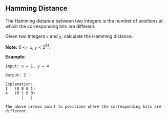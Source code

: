 ## Hamming Distance

The Hamming distance between two integers is the number of positions at which the corresponding bits are different.

Given two integers `x` and `y`, calculate the Hamming distance.

**Note:**
0 <= `x`, `y` < 2<sup>31</sup>.

**Example:**

```
Input: x = 1, y = 4

Output: 2

Explanation:
1   (0 0 0 1)
4   (0 1 0 0)
       |   |

The above arrows point to positions where the corresponding bits are different.